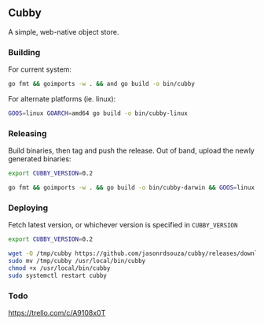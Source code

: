 ## Cubby
A simple, web-native object store.

### Building
For current system:
```bash
go fmt && goimports -w . && and go build -o bin/cubby
```

For alternate platforms (ie. linux):
```bash
GOOS=linux GOARCH=amd64 go build -o bin/cubby-linux
```

### Releasing
Build binaries, then tag and push the release. Out of band, upload the newly generated binaries:
```bash
export CUBBY_VERSION=0.2

go fmt && goimports -w . && go build -o bin/cubby-darwin && GOOS=linux GOARCH=amd64 go build -o bin/cubby-linux && git tag v$CUBBY_VERSION && git push origin v$CUBBY_VERSION
```

### Deploying
Fetch latest version, or whichever version is specified in `CUBBY_VERSION`
```bash
export CUBBY_VERSION=0.2

wget -O /tmp/cubby https://github.com/jasonrdsouza/cubby/releases/download/v$CUBBY_VERSION/cubby-linux
sudo mv /tmp/cubby /usr/local/bin/cubby
chmod +x /usr/local/bin/cubby
sudo systemctl restart cubby
```

### Todo
https://trello.com/c/A9108x0T

